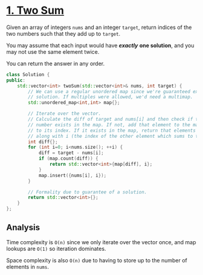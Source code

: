 # [1. Two Sum](https://leetcode.com/problems/two-sum)

Given an array of integers `nums` and an integer `target`, return indices of the
two numbers such that they add up to `target`.

You may assume that each input would have ***exactly*** **one solution**, and
you may not use the same element twice.

You can return the answer in any order.

```c++
class Solution {
public:
    std::vector<int> twoSum(std::vector<int>& nums, int target) {
        // We can use a regular unordered map since we're guaranteed exactly one
        // solution. If multiples were allowed, we'd need a multimap.
        std::unordered_map<int,int> map{};

        // Iterate over the vector.
        // Calculate the diff of target and nums[i] and then check if that
        // number exists in the map. If not, add that element to the map, mapped
        // to its index. If it exists in the map, return that elements index
        // along with i (the index of the other element which sums to target).
        int diff{};
        for (int i=0; i<nums.size(); ++i) {
            diff = target - nums[i];
            if (map.count(diff)) {
                return std::vector<int>{map[diff], i};
            }
            map.insert({nums[i], i});
        }

        // Formality due to guarantee of a solution.
        return std::vector<int>{};
    }
};
```

## Analysis

Time complexity is `O(n)` since we only iterate over the vector once, and map
lookups are `O(1)` so iteration dominates.

Space complexity is also `O(n)` due to having to store up to the number of
elements in `nums`.
